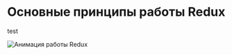 # Основные принципы работы Redux

test

![Анимация работы Redux](https://redux.js.org/assets/images/ReduxDataFlowDiagram-49fa8c3968371d9ef6f2a1486bd40a26.gif)
